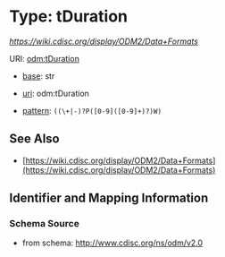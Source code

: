 # Type: tDuration




_https://wiki.cdisc.org/display/ODM2/Data+Formats_



URI: [odm:tDuration](http://www.cdisc.org/ns/odm/v2.0/tDuration)

* [base](https://w3id.org/linkml/base): str

* [uri](https://w3id.org/linkml/uri): odm:tDuration



* [pattern](https://w3id.org/linkml/pattern): `((\+|-)?P([0-9]([0-9]+)?)W)`






## See Also

* [https://wiki.cdisc.org/display/ODM2/Data+Formats](https://wiki.cdisc.org/display/ODM2/Data+Formats)

## Identifier and Mapping Information







### Schema Source


* from schema: http://www.cdisc.org/ns/odm/v2.0



